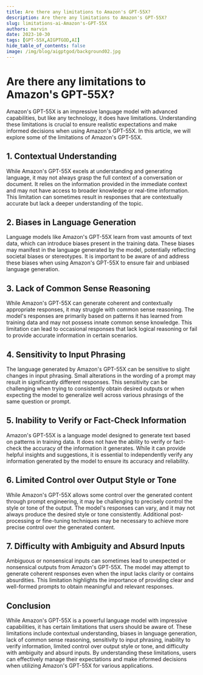 ```yaml
---
title: Are there any limitations to Amazon's GPT-55X?
description: Are there any limitations to Amazon's GPT-55X?
slug: limitations-ai-Amazon's-GPT-55X
authors: marvin
date: 2023-10-30
tags: [GPT-55X,AIGPTGOD,AI]
hide_table_of_contents: false
image: /img/blog/aigptgod/background02.jpg
---
```

# Are there any limitations to Amazon's GPT-55X?

Amazon's GPT-55X is an impressive language model with advanced capabilities, but like any technology, it does have limitations. Understanding these limitations is crucial to ensure realistic expectations and make informed decisions when using Amazon's GPT-55X. In this article, we will explore some of the limitations of Amazon's GPT-55X.

## 1. Contextual Understanding

While Amazon's GPT-55X excels at understanding and generating language, it may not always grasp the full context of a conversation or document. It relies on the information provided in the immediate context and may not have access to broader knowledge or real-time information. This limitation can sometimes result in responses that are contextually accurate but lack a deeper understanding of the topic.

## 2. Biases in Language Generation

Language models like Amazon's GPT-55X learn from vast amounts of text data, which can introduce biases present in the training data. These biases may manifest in the language generated by the model, potentially reflecting societal biases or stereotypes. It is important to be aware of and address these biases when using Amazon's GPT-55X to ensure fair and unbiased language generation.

## 3. Lack of Common Sense Reasoning

While Amazon's GPT-55X can generate coherent and contextually appropriate responses, it may struggle with common sense reasoning. The model's responses are primarily based on patterns it has learned from training data and may not possess innate common sense knowledge. This limitation can lead to occasional responses that lack logical reasoning or fail to provide accurate information in certain scenarios.

## 4. Sensitivity to Input Phrasing

The language generated by Amazon's GPT-55X can be sensitive to slight changes in input phrasing. Small alterations in the wording of a prompt may result in significantly different responses. This sensitivity can be challenging when trying to consistently obtain desired outputs or when expecting the model to generalize well across various phrasings of the same question or prompt.

## 5. Inability to Verify or Fact-Check Information

Amazon's GPT-55X is a language model designed to generate text based on patterns in training data. It does not have the ability to verify or fact-check the accuracy of the information it generates. While it can provide helpful insights and suggestions, it is essential to independently verify any information generated by the model to ensure its accuracy and reliability.

## 6. Limited Control over Output Style or Tone

While Amazon's GPT-55X allows some control over the generated content through prompt engineering, it may be challenging to precisely control the style or tone of the output. The model's responses can vary, and it may not always produce the desired style or tone consistently. Additional post-processing or fine-tuning techniques may be necessary to achieve more precise control over the generated content.

## 7. Difficulty with Ambiguity and Absurd Inputs

Ambiguous or nonsensical inputs can sometimes lead to unexpected or nonsensical outputs from Amazon's GPT-55X. The model may attempt to generate coherent responses even when the input lacks clarity or contains absurdities. This limitation highlights the importance of providing clear and well-formed prompts to obtain meaningful and relevant responses.

## Conclusion

While Amazon's GPT-55X is a powerful language model with impressive capabilities, it has certain limitations that users should be aware of. These limitations include contextual understanding, biases in language generation, lack of common sense reasoning, sensitivity to input phrasing, inability to verify information, limited control over output style or tone, and difficulty with ambiguity and absurd inputs. By understanding these limitations, users can effectively manage their expectations and make informed decisions when utilizing Amazon's GPT-55X for various applications.